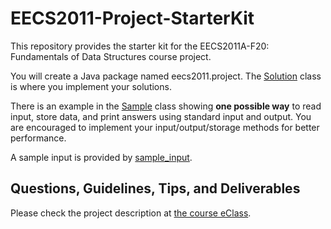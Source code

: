 # EECS2011-Project-StarterKit
This repository provides the starter kit for the EECS2011A-F20: Fundamentals of Data Structures course project. 

You will create a Java package named eecs2011.project. The [Solution](/src/eecs2011/project/Solution.java) class is where you
 implement your solutions.

There is an example in the [Sample](/src/eecs2011/project/Sample.java) class showing **one possible way** to read input, 
store data, and print answers using standard input and output. You are encouraged to implement your input/output/storage 
methods for better performance.

A sample input is provided by [sample_input](/sample_input).

## Questions, Guidelines, Tips, and Deliverables
Please check the project description at [the course eClass](https://eclass.yorku.ca/eclass/mod/assign/view.php?id=348653).
